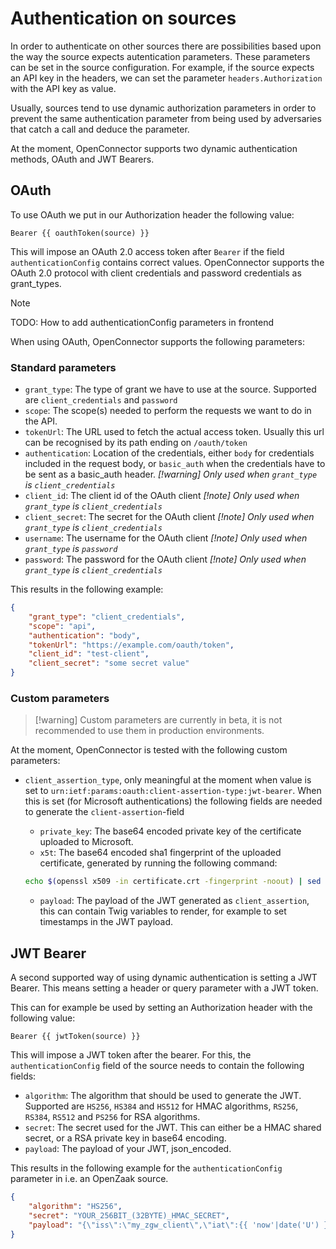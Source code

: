 # Authentication on sources

In order to authenticate on other sources there are possibilities based upon the way the source expects autentication parameters.
These parameters can be set in the source configuration. For example, if the source expects an API key in the headers, we can set the parameter `headers.Authorization` with the API key as value.

Usually, sources tend to use dynamic authorization parameters in order to prevent the same authentication parameter from being used by adversaries that catch a call and deduce the parameter.

At the moment, OpenConnector supports two dynamic authentication methods, OAuth and JWT Bearers.

## OAuth

To use OAuth we put in our Authorization header the following value: 
```twig 
Bearer {{ oauthToken(source) }}
```
This will impose an OAuth 2.0 access token after `Bearer` if the field `authenticationConfig` contains correct values.
OpenConnector supports the OAuth 2.0 protocol with client credentials and password credentials as grant_types.

>[!NOTE]
> TODO: How to add authenticationConfig parameters in frontend

When using OAuth, OpenConnector supports the following parameters:

### Standard parameters
* `grant_type`: The type of grant we have to use at the source. Supported are `client_credentials` and `password`
* `scope`: The scope(s) needed to perform the requests we want to do in the API.
* `tokenUrl`: The URL used to fetch the actual access token. Usually this url can be recognised by its path ending on `/oauth/token`
* `authentication`: Location of the credentials, either `body` for credentials included in the request body, or `basic_auth` when the credentials have to be sent as a basic_auth header. _[!warning] Only used when `grant_type` is `client_credentials`_
* `client_id`: The client id of the OAuth client _[!note] Only used when `grant_type` is `client_credentials`_
* `client_secret`: The secret for the OAuth client _[!note] Only used when `grant_type` is `client_credentials`_
* `username`: The username for the OAuth client _[!note] Only used when `grant_type` is `password`_
* `password`: The password for the OAuth client _[!note] Only used when `grant_type` is `client_credentials`_

This results in the following example:
```json
{
	"grant_type": "client_credentials",
	"scope": "api",
	"authentication": "body",
	"tokenUrl": "https://example.com/oauth/token",
	"client_id": "test-client",
	"client_secret": "some secret value"
}
```
### Custom parameters

> [!warning] Custom parameters are currently in beta, it is not recommended to use them in production environments.

At the moment, OpenConnector is tested with the following custom parameters:

* `client_assertion_type`, only meaningful at the moment when value is set to `urn:ietf:params:oauth:client-assertion-type:jwt-bearer`. When this is set (for Microsoft authentications) the following fields are needed to generate the `client-assertion`-field
  - `private_key`: The base64 encoded private key of the certificate uploaded to Microsoft.
  - `x5t`: The base64 encoded sha1 fingerprint of the uploaded certificate, generated by running the following command:

  ```bash 
  echo $(openssl x509 -in certificate.crt -fingerprint -noout) | sed 's/SHA1 Fingerprint=//g' | sed 's/://g' | xxd -r -ps | base64`)
  ```

  - `payload`: The payload of the JWT generated as `client_assertion`, this can contain Twig variables to render, for example to set timestamps in the JWT payload.

## JWT Bearer

A second supported way of using dynamic authentication is setting a JWT Bearer. This means setting a header or query parameter with a JWT token.

This can for example be used by setting an Authorization header with the following value:
```twig 
Bearer {{ jwtToken(source) }}
```

This will impose a JWT token after the bearer. For this, the `authenticationConfig` field of the source needs to contain the following fields:
* `algorithm`: The algorithm that should be used to generate the JWT. Supported are `HS256`, `HS384` and `HS512` for HMAC algorithms, `RS256`, `RS384`, `RS512` and `PS256` for RSA algorithms.
* `secret`: The secret used for the JWT. This can either be a HMAC shared secret, or a RSA private key in base64 encoding.
* `payload`: The payload of your JWT, json_encoded.

This results in the following example for the `authenticationConfig` parameter in i.e. an OpenZaak source.
```json
{
	"algorithm": "HS256",
	"secret": "YOUR_256BIT_(32BYTE)_HMAC_SECRET",
	"payload": "{\"iss\":\"my_zgw_client\",\"iat\":{{ 'now'|date('U') }},\"client_id\":\"my_zgw_client\",\"user_id\":\"my_zgw_client\",\"user_representation\":\"me@company.com\",\"aud\":\"my_zgw_client\"}"
}
```

